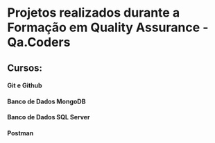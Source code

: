 # Projetos realizados durante a Formação em Quality Assurance - Qa.Coders

## Cursos:
#### Git e Github
#### Banco de Dados MongoDB
#### Banco de Dados SQL Server
#### Postman